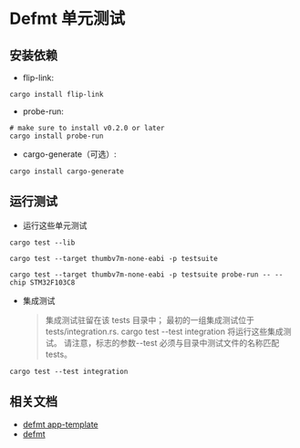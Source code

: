 # Defmt 单元测试

## 安装依赖

- flip-link:

```shell
cargo install flip-link
```

- probe-run:

```shell
# make sure to install v0.2.0 or later
cargo install probe-run
```

- cargo-generate（可选）:

```shell
cargo install cargo-generate
```

## 运行测试

- 运行这些单元测试

```shell
cargo test --lib

cargo test --target thumbv7m-none-eabi -p testsuite

cargo test --target thumbv7m-none-eabi -p testsuite probe-run -- --chip STM32F103C8
```

- 集成测试
  > 集成测试驻留在该 tests 目录中；
  > 最初的一组集成测试位于 tests/integration.rs.
  > cargo test --test integration 将运行这些集成测试。
  > 请注意，标志的参数--test 必须与目录中测试文件的名称匹配 tests。

```shell
cargo test --test integration
```

## 相关文档

- [defmt app-template](https://github.com/knurling-rs/app-template)
- [defmt](https://github.com/knurling-rs/defmt)
